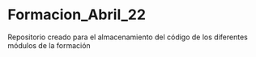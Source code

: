 # Formacion_Abril_22
Repositorio creado para el almacenamiento del código de los diferentes módulos de la formación
